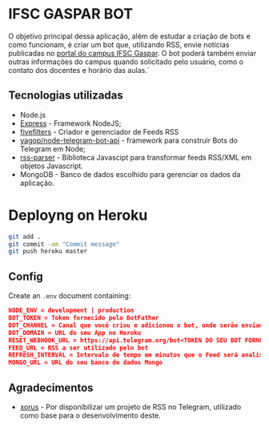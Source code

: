# IFSC GASPAR BOT

O objetivo principal dessa aplicação, além de estudar a criação de bots e como funcionam, é criar um bot que, utilizando RSS, envie notícias publicadas no [portal do campus IFSC Gaspar](https://www.ifsc.edu.br/web/campus-gaspar/noticias-por-categoria?p_p_id=122_INSTANCE_xqrhJQNWyCSn&p_p_lifecycle=0&p_p_state=normal&p_p_mode=view&p_p_col_id=_118_INSTANCE_S8G9AYPoVKDg__column-2&p_p_col_count=2&p_r_p_564233524_resetCur=true&p_r_p_564233524_categoryId=27870). O bot poderá também enviar outras informações do campus quando solicitado pelo usuário, como o contato dos docentes e horário das aulas.`

## Tecnologias utilizadas

- Node.js
- [Express](https://expressjs.com/pt-br/) - Framework NodeJS;
- [fivefilters](https://feedcontrol.fivefilters.org) - Criador e gerenciador de Feeds RSS
- [yagop/node-telegram-bot-api](https://github.com/yagop/node-telegram-bot-api) - framework para construir Bots do Telegram em Node;
- [rss-parser](https://github.com/rbren/rss-parser) - Biblioteca Javascipt para transformar feeds RSS/XML em objetos Javascript.
- MongoDB - Banco de dados escolhido para gerenciar os dados da aplicação.

# Deployng on Heroku

```bash
git add .
git commit -am "Commit message"
git push heroku master
```

## Config

Create an `.env` document containing:

```json
NODE_ENV = development | production
BOT_TOKEN = Token fornecido pelo BotFather
BOT_CHANNEL = Canal que você criou e adicionou o bot, onde serão enviadas as atualizações.
BOT_DOMAIN = URL do seu App no Heroku
RESET_WEBHOOK_URL = https://api.telegram.org/bot<TOKEN DO SEU BOT FORNECIDO PELO BOTFATHER>/setWebhook?url=
FEED_URL = RSS a ser utilizado pelo bot
REFRESH_INTERVAL = Intervalo de tempo em minutos que o Feed será analisado
MONGO_URL = URL do seu banco de dados Mongo
```

## Agradecimentos

- [xorus](https://github.com/xorus/rss-to-telegram) - Por disponibilizar um projeto de RSS no Telegram, utilizado como base para o desenvolvimento deste.
